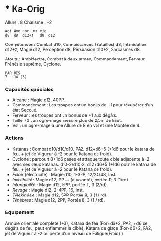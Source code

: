# * Ka-Orig

Allure : 8
Charisme : +2

	Agi	Âme	For	Int	Vig
	d8	d8	d12+3	d8	d12

Compétences : Combat d10, Connaissances (Batailles) d8, Intimidation d12+2, Magie d12, Perception d8, Persuasion d10+2, Sarcasmes d8.

Atouts : Ambidextre, Combat à deux armes, Commandement, Ferveur, Frénésie suprême, Cyclone.

	PAR	RES
	7	14 (3)

### Capacités spéciales
- Arcane : Magie d12, 40PP.
- Commandement : Les troupes ont un bonus de +1 pour récupérer d’un état Secoué.
- Ferveur : les troupes ont un bonus de +1 aux dégâts.
- Taille +3 : un ogre-mage mesure plus de 2,5m de haut.
- Vol : un ogre-mage a une Allure de 8 en vol et une Montée de 4.

### Actions
- Katanas : Combat d10/d10/d10, PA2, d12+d6+5 (+1d6 pour le katana de feu, + jet de Vigueur à -2 pour le Katana de froid).
- Cyclone : parcourt 8+1d6 cases et attaque toute cible adjacente à -2 avec ses deux katanas. d10-2/d10-2, d12+d6+5 (+1d6 pour le katana de feu, + jet de Vigueur à -2 pour le Katana de froid).
- _Eclair_ (électricité) : Magie d10, 1-3PP, 12/24/48, Inst.
- _Invisibilité_ : Magie d12, PP — (à volonté), portée P, 3 (1/rd).
- _Intangibilité_ : Magie d12, 5PP, portée T, 3 (2/rd).
- _Ravage_ : Magie d12, 2-4PP, 16, Inst.
- _Télékinésie_ : Magie d12, 5PP Portée 8, 3 (1 / rd).
- _Ténèbres_ : Magie d12, 2PP, Portée 8, 3 (1 / rd).

### Équipement
Armure orientale complète (+3), Katana de feu (For+d6+2, PA2, +d6 de dégâts de feu, peut enflammer la cible), Katana de glace (For+d6+2, PA2, jet de Vigueur à -2 ou perte d'un niveau de Fatigue(Froid) )
